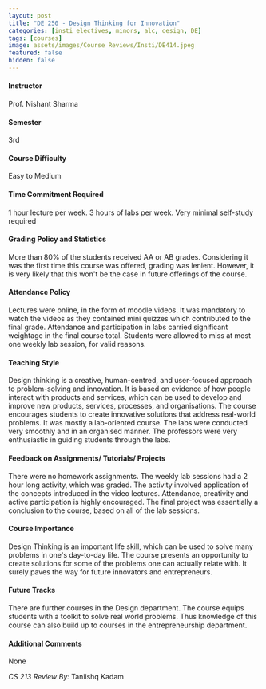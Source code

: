 ```yaml
---
layout: post
title: "DE 250 - Design Thinking for Innovation"
categories: [insti electives, minors, alc, design, DE]
tags: [courses]
image: assets/images/Course Reviews/Insti/DE414.jpeg
featured: false
hidden: false
---
```


#### Instructor
Prof. Nishant Sharma

#### Semester
3rd

#### Course Difficulty
Easy to Medium

#### Time Commitment Required
1 hour lecture per week. 3 hours of labs per week. Very minimal self-study required
#### Grading Policy and Statistics
More than 80% of the students received AA or AB grades. Considering it was the first time this course was offered, grading was lenient. However, it is very likely that this won't be the case in future offerings of the course. 

#### Attendance Policy
Lectures were online, in the form of moodle videos. It was mandatory to watch the videos as they contained mini quizzes which contributed to the final grade. Attendance and participation in labs carried significant weightage in the final course total. Students were allowed to miss at most one weekly lab session, for valid reasons. 

#### Teaching Style
Design thinking is a creative, human-centred, and user-focused approach to problem-solving and innovation. It is based on evidence of how people interact with products and services, which can be used to develop and improve new products, services, processes, and organisations. The course encourages students to create innovative solutions that address real-world problems. It was mostly a lab-oriented course. The labs were conducted very smoothly and in an organised manner. The professors were very enthusiastic in guiding students through the labs.
#### Feedback on Assignments/ Tutorials/ Projects
There were no homework assignments. The weekly lab sessions had a 2 hour long activity, which was graded. The activity involved application of the concepts introduced in the video lectures. Attendance, creativity and active participation is highly encouraged. The final project was essentially a conclusion to the course, based on all of the lab sessions. 

#### Course Importance
Design Thinking is an important life skill, which can be used to solve many problems in one's day-to-day life. The course presents an opportunity to create solutions for some of the problems one can actually relate with. It surely paves the way for future innovators and entrepreneurs.

#### Future Tracks
There are further courses in the Design department. The course equips students with a toolkit to solve real world problems. Thus knowledge of this course can also build up to courses in the entrepreneurship department.

#### Additional Comments
None

*CS 213 Review By:* Taniishq Kadam